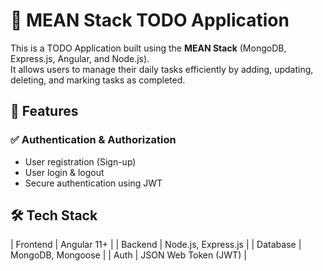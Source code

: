 # 📝 MEAN Stack TODO Application  

This is a TODO Application built using the **MEAN Stack** (MongoDB, Express.js, Angular, and Node.js).  
It allows users to manage their daily tasks efficiently by adding, updating, deleting, and marking tasks as completed.  

## 🚀 Features  

### ✅ Authentication & Authorization  
- User registration (Sign-up)  
- User login & logout  
- Secure authentication using JWT  
  
 

## 🛠️ Tech Stack  

| Frontend  | Angular 11+          |
| Backend   | Node.js, Express.js  |
| Database  | MongoDB, Mongoose    |
| Auth      | JSON Web Token (JWT) |


